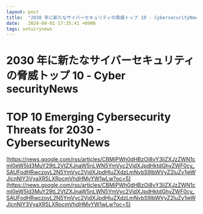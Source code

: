```yaml
---
layout: post
title:  "2030 年に新たなサイバーセキュリティの脅威トップ 10 - Cyber​​securityNews"
date:   2024-04-01 17:35:41 +0900
tags: setuirynews 
---
```


# 2030 年に新たなサイバーセキュリティの脅威トップ 10 - Cyber​​securityNews



# TOP 10 Emerging Cybersecurity Threats for 2030 - CybersecurityNews

[https://news.google.com/rss/articles/CBMiPWh0dHBzOi8vY3liZXJzZWN1cml0eW5ld3MuY29tL2VtZXJnaW5nLWN5YmVyc2VjdXJpdHktdGhyZWF0cy_SAUFodHRwczovL2N5YmVyc2VjdXJpdHluZXdzLmNvbS9lbWVyZ2luZy1jeWJlcnNlY3VyaXR5LXRocmVhdHMvYW1wLw?oc=5](https://news.google.com/rss/articles/CBMiPWh0dHBzOi8vY3liZXJzZWN1cml0eW5ld3MuY29tL2VtZXJnaW5nLWN5YmVyc2VjdXJpdHktdGhyZWF0cy_SAUFodHRwczovL2N5YmVyc2VjdXJpdHluZXdzLmNvbS9lbWVyZ2luZy1jeWJlcnNlY3VyaXR5LXRocmVhdHMvYW1wLw?oc=5)

